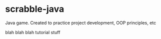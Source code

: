 # scrabble-java
Java game. Created to practice project development, OOP principles, etc

blah blah blah tutorial stuff
